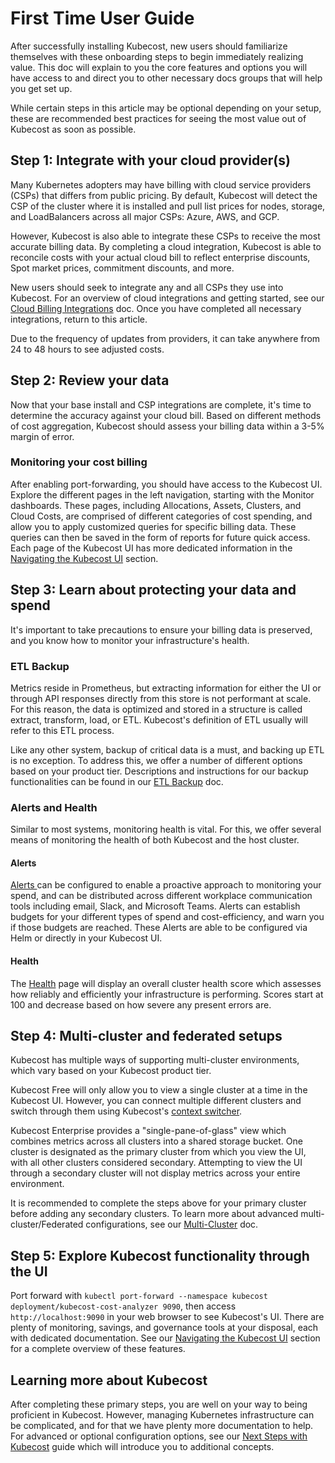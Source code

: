 # First Time User Guide

After successfully installing Kubecost, new users should familiarize themselves with these onboarding steps to begin immediately realizing value. This doc will explain to you the core features and options you will have access to and direct you to other necessary docs groups that will help you get set up.

While certain steps in this article may be optional depending on your setup, these are recommended best practices for seeing the most value out of Kubecost as soon as possible.

## Step 1: Integrate with your cloud provider(s)

Many Kubernetes adopters may have billing with cloud service providers (CSPs) that differs from public pricing. By default, Kubecost will detect the CSP of the cluster where it is installed and pull list prices for nodes, storage, and LoadBalancers across all major CSPs: Azure, AWS, and GCP.&#x20;

However, Kubecost is also able to integrate these CSPs to receive the most accurate billing data. By completing a cloud integration, Kubecost is able to reconcile costs with your actual cloud bill to reflect enterprise discounts, Spot market prices, commitment discounts, and more.&#x20;

New users should seek to integrate any and all CSPs they use into Kubecost. For an overview of cloud integrations and getting started, see our [Cloud Billing Integrations](https://docs.kubecost.com/install-and-configure/install/cloud-integration) doc. Once you have completed all necessary integrations, return to this article.

Due to the frequency of updates from providers, it can take anywhere from 24 to 48 hours to see adjusted costs.

## Step 2: Review your data

Now that your base install and CSP integrations are complete, it's time to determine the accuracy against your cloud bill. Based on different methods of cost aggregation, Kubecost should assess your billing data within a 3-5% margin of error.

### Monitoring your cost billing

After enabling port-forwarding, you should have access to the Kubecost UI. Explore the different pages in the left navigation, starting with the Monitor dashboards. These pages, including Allocations, Assets, Clusters, and Cloud Costs, are comprised of different categories of cost spending, and allow you to apply customized queries for specific billing data. These queries can then be saved in the form of reports for future quick access. Each page of the Kubecost UI has more dedicated information in the [Navigating the Kubecost UI](https://docs.kubecost.com/using-kubecost/navigating-the-kubecost-ui) section.

## Step 3: Learn about protecting your data and spend

It's important to take precautions to ensure your billing data is preserved, and you know how to monitor your infrastructure's health.

### ETL Backup

Metrics reside in Prometheus, but extracting information for either the UI or through API responses directly from this store is not performant at scale.  For this reason, the data is optimized and stored in a structure is called extract, transform, load, or ETL. Kubecost's definition of ETL usually will refer to this ETL process.

Like any other system, backup of critical data is a must, and backing up ETL is no exception. To address this, we offer a number of different options based on your product tier. Descriptions and instructions for our backup functionalities can be found in our [ETL Backup](https://docs.kubecost.com/install-and-configure/install/etl-backup) doc.

### Alerts and Health

Similar to most systems, monitoring health is vital.  For this, we offer several means of monitoring the health of both Kubecost and the host cluster.

#### Alerts

[Alerts ](https://docs.kubecost.com/using-kubecost/navigating-the-kubecost-ui/alerts#configuring-alerts-in-the-kubecost-ui)can be configured to enable a proactive approach to monitoring your spend, and can be distributed across different workplace communication tools including email, Slack, and Microsoft Teams. Alerts can establish budgets for your different types of spend and cost-efficiency, and warn you if those budgets are reached. These Alerts are able to be configured via Helm or directly in your Kubecost UI.

#### Health

The [Health](https://docs.kubecost.com/using-kubecost/navigating-the-kubecost-ui/cluster-health-score) page will display an overall cluster health score which assesses how reliably and efficiently your infrastructure is performing. Scores start at 100 and decrease based on how severe  any present errors are.

## Step 4: Multi-cluster and federated setups

Kubecost has multiple ways of supporting multi-cluster environments, which vary based on your Kubecost product tier.

Kubecost Free will only allow you to view a single cluster at a time in the Kubecost UI. However, you can connect multiple different clusters and switch through them using Kubecost's [context switcher](https://docs.kubecost.com/using-kubecost/context-switcher).

Kubecost Enterprise provides a "single-pane-of-glass" view which combines metrics across all clusters into a shared storage bucket. One cluster is designated as the primary cluster from which you view the UI, with all other clusters considered secondary. Attempting to view the UI through a secondary cluster will not display metrics across your entire environment.

It is recommended to complete the steps above for your primary cluster before adding any secondary clusters. To learn more about advanced multi-cluster/Federated configurations, see our [Multi-Cluster](https://docs.kubecost.com/install-and-configure/install/multi-cluster) doc.

## Step 5: Explore Kubecost functionality through the UI

Port forward with `kubectl port-forward --namespace kubecost deployment/kubecost-cost-analyzer 9090`, then access `http://localhost:9090` in your web browser to see Kubecost's UI. There are plenty of monitoring, savings, and governance tools at your disposal, each with dedicated documentation. See our [Navigating the Kubecost UI](/using-kubecost/navigating-the-kubecost-ui/README.md) section for a complete overview of these features.

## Learning more about Kubecost

After completing these primary steps, you are well on your way to being proficient in Kubecost. However, managing Kubernetes infrastructure can be complicated, and for that we have plenty more documentation to help. For advanced or optional configuration options, see our [Next Steps with Kubecost](https://docs.kubecost.com/install-and-configure/install/getting-started) guide which will introduce you to additional concepts.
